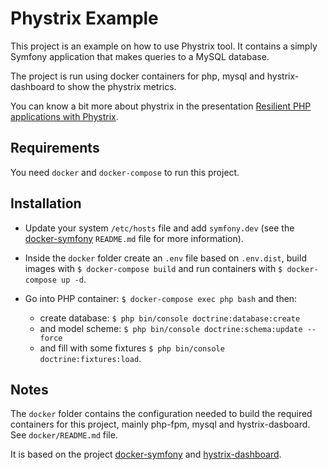 # Phystrix Example

This project is an example on how to use Phystrix tool. It contains a simply Symfony application that makes queries to a MySQL database.

The project is run using docker containers for php, mysql and hystrix-dashboard to show the phystrix metrics.

You can know a bit more about phystrix in the presentation [Resilient PHP applications with Phystrix](http://slides.com/acanimal/resiliency-php-apps).

## Requirements

You need `docker` and `docker-compose` to run this project.

## Installation

- Update your system `/etc/hosts` file and add `symfony.dev` (see the [docker-symfony](https://github.com/maxpou/docker-symfony) `README.md` file for more information).

- Inside the `docker` folder create an `.env` file based on `.env.dist`, build images with `$ docker-compose build` and run containers with `$ docker-compose up -d`.

- Go into PHP container: `$ docker-compose exec php bash` and then:
  - create database: `$ php bin/console doctrine:database:create`
  - and model scheme: `$ php bin/console doctrine:schema:update --force`
  - and fill with some fixtures `$ php bin/console doctrine:fixtures:load`.

## Notes

The `docker` folder contains the configuration needed to build the required containers for this project, mainly php-fpm, mysql and hystrix-dasboard. See `docker/README.md` file.

It is based on the project [docker-symfony](https://github.com/maxpou/docker-symfony) and [hystrix-dashboard](https://hub.docker.com/r/kennedyoliveira/hystrix-dashboard/).
